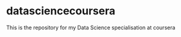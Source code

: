 datasciencecoursera
===================

This is the repository for my Data Science specialisation at coursera
